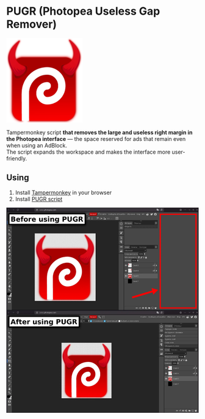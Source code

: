 # PUGR (Photopea Useless Gap Remover)

<img src="./logo.webp" width="200px" alt="pugr (Photopea Useless Gap Remover) logo">

Tampermonkey script **that removes the large and useless right margin in the Photopea interface** — the space reserved for ads that remain even when using an AdBlock.<br />
The script expands the workspace and makes the interface more user-friendly.

## Using
1. Install [Tampermonkey](https://www.tampermonkey.net/index.php) in your browser
2. Install [PUGR script]()

<img src="./screenshot1.webp" width="800px" alt="pugr (Photopea Useless Gap Remover) using screenshot">